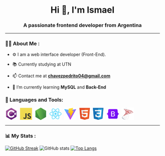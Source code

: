 <div id="header" align="center">
<h1 align="center">Hi 👋, I'm Ismael</h1>
<h3 align="center">A passionate frontend developer from Argentina</h3>
</div>

---

### 👨‍💻 About Me :

- ⚙️ I am a web interface developer (Front-End).

- 📚 Currently studying at UTN

- 📫 Contact me at  **chavezpedrito04@gmail.com**

- 🧩 I’m currently learning **MySQL** and **Back-End**


<div align="left">
    <h3>🔨 Languages and Tools:</h3>
    <div>
        <img src="https://github.com/devicons/devicon/blob/master/icons/csharp/csharp-original.svg" title="CSharp" alt="C#" width="40" height="40"/>&nbsp;
        <img src="https://github.com/devicons/devicon/blob/master/icons/javascript/javascript-original.svg" title="JavaScript" alt="JavaScript" width="40" height="40"/>&nbsp;
        <img src="https://github.com/devicons/devicon/blob/master/icons/nodejs/nodejs-original.svg" title="NodeJS" alt="NodeJS" width="40" height="40"/>&nbsp;
        <img src="https://github.com/devicons/devicon/blob/master/icons/react/react-original.svg" title="React.JS" alt="React.js" width="40" height="40"/>&nbsp;
        <img src="https://github.com/devicons/devicon/blob/master/icons/vitejs/vitejs-original.svg" title="Vitejs" alt="Vitejs" width="40" height="40"/>&nbsp;
        <img src="https://raw.githubusercontent.com/devicons/devicon/master/icons/html5/html5-original.svg" alt="html5" width="40" height="40"/>
        <img src="https://github.com/devicons/devicon/blob/master/icons/css3/css3-original.svg" title="CSS3" alt="css3" width="40" height="40"/>&nbsp;
        <img src="https://github.com/devicons/devicon/blob/master/icons/bootstrap/bootstrap-original.svg" title="Bootstrap" alt="Bootstrap" width="40" height="40"/>&nbsp;
        <img src="https://github.com/devicons/devicon/blob/master/icons/microsoftsqlserver/microsoftsqlserver-original.svg" title="SqlServer" alt="SqlServer" width="40" height="40"/>&nbsp;
      </div>
</div>

---

### 📊 My Stats :

[![GitHub Streak](http://github-readme-streak-stats.herokuapp.com?user=Ismaeldevs&theme=soft-green&hide_border=true)](https://git.io/streak-stats)
![GitHub stats](https://github-readme-stats.vercel.app/api?username=Ismaeldevs&theme=dark&show_icons=true)
[![Top Langs](https://github-readme-stats.vercel.app/api/top-langs/?username=Ismaeldevs&theme=tokyonight)](https://github.com/anuraghazra/github-readme-stats)

